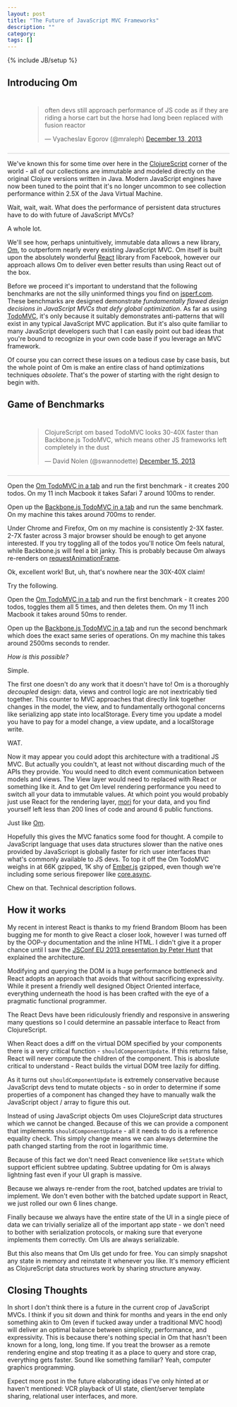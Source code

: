 ```yaml
---
layout: post
title: "The Future of JavaScript MVC Frameworks"
description: ""
category: 
tags: []
---
```

{% include JB/setup %}

## Introducing Om

<div style="padding: 10px 0px 10px 45px; border-bottom: 1px solid
#ccc;">
<blockquote class="twitter-tweet" lang="en"><p>often devs still approach performance of JS code as if they are riding a horse cart but the horse had long been replaced with fusion reactor</p>&mdash; Vyacheslav Egorov (@mraleph) <a href="https://twitter.com/mraleph/statuses/411549064787152896">December 13, 2013</a></blockquote>
<script async src="//platform.twitter.com/widgets.js"
charset="utf-8"></script>
</div>

We've known this for some time over here in the
[ClojureScript](http://github.com/clojure/clojurescript) corner of the
world - all of our collections are immutable and modeled directly on
the original Clojure versions written in Java. Modern JavaScript
engines have now been tuned to the point that it's no longer uncommon
to see collection performance within 2.5X of the Java Virtual Machine.

Wait, wait, wait. What does the performance of persistent data structures have
to do with future of JavaScript MVCs?

A whole lot.

We'll see how, perhaps unintuitively, immutable data allows a new library,
[Om](http://github.com/swannodette/om), to outperform nearly every
existing JavaScript MVC. Om itself is built upon the absolutely
wonderful [React](http://facebook.github.io/react/) library from
Facebook, however our approach allows Om to deliver even better
results than using React out of the box.

Before we proceed it's important to understand that the following
benchmarks are not the silly uninformed things you find on
[jsperf.com](http://jsperf.com). These benchmarks are designed
demonstrate *fundamentally flawed design decisions in JavaScript MVCs
that defy global optimization*. As far as using
[TodoMVC](http://todomvc.com), it's only because it suitably
demonstrates anti-patterns that will exist in any typical JavaScript
MVC application. But it's also quite familiar to many JavaScript
developers such that I can easily point out bad ideas that you're
bound to recognize in your own code base if you leverage an MVC
framework.

Of course you can correct these issues on a tedious case by case
basis, but the whole point of Om is make an entire class of hand
optimizations techniques *obsolete*. That's the power of starting with
the right design to begin with.

## Game of Benchmarks

<div style="padding: 10px 0px 10px 45px; border-bottom: 1px solid
#ccc;">
<blockquote class="twitter-tweet" lang="en"><p>ClojureScript om based TodoMVC looks 30-40X faster than Backbone.js TodoMVC, which means other JS frameworks left completely in the dust</p>&mdash; David Nolen (@swannodette) <a href="https://twitter.com/swannodette/statuses/412033352699744256">December 15, 2013</a></blockquote>
<script async src="//platform.twitter.com/widgets.js"
charset="utf-8"></script>
</div>

Open the [Om TodoMVC in a tab]() and run the first benchmark - it creates
200 todos. On my 11 inch Macbook it takes Safari 7 around 100ms to render.

Open up the [Backbone.js TodoMVC in a tab]() and run the same
 benchmark.  On my machine this takes around 700ms to render.

Under Chrome and Firefox, Om on my machine is consistently 2-3X
faster. 2-7X faster across 3 major browser should be enough to get
anyone interested. If you try toggling all of the todos you'll notice
Om feels natural, while Backbone.js will feel a bit janky. This is
probably because Om always re-renders on
[requestAnimationFrame](http://www.paulirish.com/2011/requestanimationframe-for-smart-animating/).

Ok, excellent work! But, uh, that's nowhere near the 30X-40X claim!

Try the following.

Open the [Om TodoMVC in a tab]() and run the first benchmark - it creates
200 todos, toggles them all 5 times, and then deletes them. On my 11
inch Macbook it takes around 50ms to render.

Open up the [Backbone.js TodoMVC in a tab]() and run the second benchmark
which does the exact same series of operations. On my machine this
takes around 2500ms seconds to render.

*How is this possible?*

Simple.

The first one doesn't do any work that it doesn't have to! Om is a
thoroughly *decoupled* design: data, views and control logic are not
inextricably tied together. This counter to MVC approaches that
directly link together changes in the model, the view, and to
fundamentally orthogonal concerns like serializing app state into
localStorage. Every time you update a model you have to pay for a
model change, a view update, and a localStorage write.

WAT.

Now it may appear you could adopt this architecture with a traditional
JS MVC. But actually you couldn't, at least not without discarding
much of the APIs they provide. You would need to ditch event
communication between models and views. The View layer would need to
replaced with React or something like it. And to get Om level
rendering performance you need to switch all your data to immutable
values. At which point you would probably just use React for the
rendering layer, [mori](http://swannodette.github.io/mori/) for your
data, and you find yourself left less than 200 lines of code and
around 6 public functions.

Just like [Om](http://github.com/swannodette/om/blob/master/src/om/core.cljs).

Hopefully this gives the MVC fanatics some food for thought. A compile
to JavaScript language that uses data structures slower than the
native ones provided by JavaScriopt is globally faster for rich user
interfaces than what's commonly available to JS devs. To top it off
the Om TodoMVC weighs in at 66K gzipped, 1K shy of
[Ember.js](http://emberjs.com) gzipped, even though we're including
some serious firepower like
[core.async](http://github.com/clojure/core.async).

Chew on that. Technical description follows.

## How it works

My recent in interest React is thanks to my friend Brandom Bloom has
been bugging me for month to give React a closer look, however I was
turned off by the OOP-y documentation and the inline HTML. I didn't
give it a proper chance until I saw the
[JSConf EU 2013 presentation by Peter Hunt](http://2013.jsconf.eu/speakers/pete-hunt-react-rethinking-best-practices.html)
that explained the architecture.

Modifying and querying the DOM is a huge performance bottleneck and
React adopts an approach that avoids that without sacrificing
expressivity. While it present a friendly well designed Object
Oriented interface, everything underneath the hood is has been crafted
with the eye of a pragmatic functional programmer.

The React Devs have been ridiculously friendly and responsive in
answering many questions so I could determine an passable interface to
React from ClojureScript.

When React does a diff on the virtual DOM specified by your
components there is a very critical function -
`shouldComponentUpdate`. If this returns false, React will never
compute the children of the component. This is aboslute critical to
understand - React builds the virtual DOM tree lazily for diffing.

As it turns out `shouldComponentUpdate` is extremely conservative
because JavaScript devs tend to mutate objects - so in order to
determine if some properties of a component has changed they have to
manually walk the JavaScript object / array to figure this out.

Instead of using JavaScript objects Om uses ClojureScript data
structures which we cannot be changed. Because of this we can provide
a component that implements `shouldComponentUpdate` - all it needs to
do is a reference equality check. This simply change means we can
always determine the path changed starting from the root in
logarithmic time.

Because of this fact we don't need React convenience like `setState`
which support efficient subtree updating. Subtree updating for Om is
always lightning fast even if your UI graph is massive.

Because we always re-render from the root, batched updates are trivial
to implement. We don't even bother with the batched update support in
React, we just rolled our own 6 lines change.

Finally because we always have the entire state of the UI in a single
piece of data we can trivially serialize all of the important app
state - we don't need to bother with serialization protocols, or
making sure that everyone implements them correctly. Om UIs are always
serializable.

But this also means that Om UIs get undo for free. You can simply
snapshot any state in memory and reinstate it whenever you like. It's
memory efficient as ClojureScript data structures work by sharing
structure anyway.

## Closing Thoughts

In short I don't think there is a future in the current crop of
JavaScript MVCs. I think if you sit down and think for months and
years in the end only something akin to Om (even if tucked away under
a traditional MVC hood) will deliver an optimal balance between
simplicity, performance, and expressivity. This is because there's
nothing special in Om that hasn't been known for a long, long, long
time. If you treat the browser as a remote rendering engine and stop
treating it as a place to query and store crap, everything gets
faster. Sound like something familiar? Yeah, computer graphics
programming.

Expect more post in the future elaborating ideas I've only hinted at
or haven't mentioned: VCR playback of UI state, client/server template
sharing, relational user interfaces, and more.
